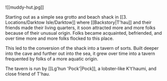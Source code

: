 ![[muddy-hut.jpg]]

Starting out as a simple sea grotto and beach shack in [[3. Locations/Darktow Isle/Darktow]] where [[Backstory|T'hau]] and their friends made their living quarters, it soon attracted more and more folks because of their unusual origin. Folks became acquainted, befriended, and over time more and more folks flocked to this place.

This led to the conversion of the shack into a tavern of sorts. Built deeper into the cave and further out into the sea, it grew over time into a tavern frequented by folks of a more aquatic origin.

The tavern is run by [[Lg'hun 'Pock'|Pock]], a lobster-like K't'haumi, and close friend of T'hau.